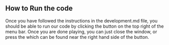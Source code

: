 ## How to Run the code

Once you have followed the instructions in the development.md file, you should be able to run our code by clicking the <play> button on the top right of the menu bar. Once you are done playing, you can just close the window, or press the <kill> which can be found near the right hand side of the <play> button.